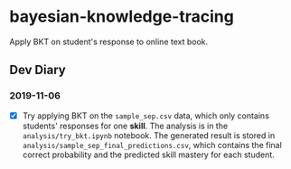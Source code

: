 # bayesian-knowledge-tracing
Apply BKT on student's response to online text book.

## Dev Diary

### 2019-11-06
- [x] Try applying BKT on the `sample_sep.csv` data, which only contains students' responses for one __skill__. The analysis is in the `analysis/try_bkt.ipynb` notebook. The generated result is stored in `analysis/sample_sep_final_predictions.csv`, which contains the final correct probability and the predicted skill mastery for each student.
